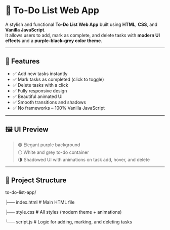 # 📝 To-Do List Web App

A stylish and functional **To-Do List Web App** built using **HTML**, **CSS**, and **Vanilla JavaScript**.  
It allows users to add, mark as complete, and delete tasks with **modern UI effects** and a **purple-black-grey color theme**.

---

## 🎯 Features

- ✅ Add new tasks instantly
- ✅ Mark tasks as completed (click to toggle)
- ✅ Delete tasks with a click
- ✅ Fully responsive design
- ✅ Beautiful animated UI
- ✅ Smooth transitions and shadows
- ✅ No frameworks – 100% Vanilla JavaScript

---

## 🖼️ UI Preview

> 🟣 Elegant purple background  
> ⚪ White and grey to-do container  
> 🌗 Shadowed UI with animations on task add, hover, and delete

---

## 📁 Project Structure
to-do-list-app/

├── index.html # Main HTML file

├── style.css # All styles (modern theme + animations)

└── script.js # Logic for adding, marking, and deleting tasks

